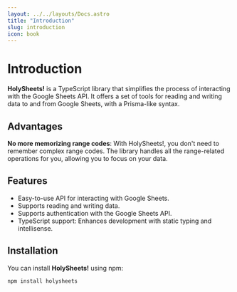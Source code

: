 ```yaml
---
layout: ../../layouts/Docs.astro
title: "Introduction"
slug: introduction
icon: book
---
```


# Introduction

**HolySheets!** is a TypeScript library that simplifies the process of interacting with the Google Sheets API. It offers a set of tools for reading and writing data to and from Google Sheets, with a Prisma-like syntax.

## Advantages

**No more memorizing range codes**: With HolySheets!, you don't need to remember complex range codes. The library handles all the range-related operations for you, allowing you to focus on your data.

## Features

- Easy-to-use API for interacting with Google Sheets.
- Supports reading and writing data.
- Supports authentication with the Google Sheets API.
- TypeScript support: Enhances development with static typing and intellisense.

## Installation

You can install **HolySheets!** using npm:

```
npm install holysheets
```
